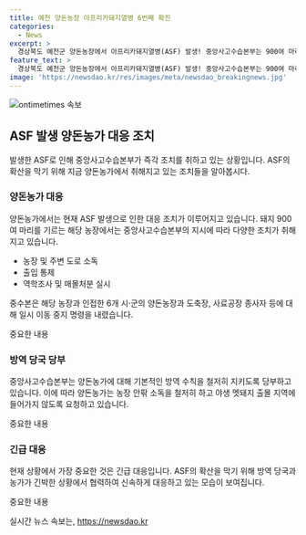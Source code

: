 ```yaml
---
title: 예천 양돈농장 아프리카돼지열병 6번째 확진
categories:
  - News
excerpt: >
  경상북도 예천군 양돈농장에서 아프리카돼지열병(ASF) 발생! 중앙사고수습본부는 900여 마리 돼지가 있는 농장에서 ASF가 발생했다고 밝혔으며, 이로써 올해 6개 농장에서 ASF 확진이 나왔다. 올바른 방역을 위해 중수본은 초동방역팀과 역학조사반을 파견하고 출입 통제, 소독, 매몰처분을 실시할 예정이며, 인접지역에 일시 이동 중지 명령을 내렸다. 또한, 양돈농가에 소독과 기본적인 방역 수칙을 철저히 지키도록 당부했다. (150자)
feature_text: >
  경상북도 예천군 양돈농장에서 아프리카돼지열병(ASF) 발생! 중앙사고수습본부는 900여 마리 돼지가 있는 농장에서 ASF가 발생했다고 밝혔으며, 이로써 올해 6개 농장에서 ASF 확진이 나왔다. 올바른 방역을 위해 중수본은 초동방역팀과 역학조사반을 파견하고 출입 통제, 소독, 매몰처분을 실시할 예정이며, 인접지역에 일시 이동 중지 명령을 내렸다. 또한, 양돈농가에 소독과 기본적인 방역 수칙을 철저히 지키도록 당부했다. (150자)
image: 'https://newsdao.kr/res/images/meta/newsdao_breakingnews.jpg'
---
```


<p><img src="https://newsdao.kr/res/images/meta/newsdao_breakingnews.jpg" alt="ontimetimes 속보" /></p>

<h2 data-ke-size="size26">ASF 발생 양돈농가 대응 조치</h2>

<p>발생한 ASF로 인해 중앙사고수습본부가 즉각 조치를 취하고 있는 상황입니다. ASF의 확산을 막기 위해 지금 양돈농가에서 취해지고 있는 조치들을 알아봅시다.</p>

<h3>양돈농가 대응</h3>

<p>양돈농가에서는 현재 ASF 발생으로 인한 대응 조치가 이루어지고 있습니다. 돼지 900여 마리를 기르는 해당 농장에서는 중앙사고수습본부의 지시에 따라 다양한 조치가 취해지고 있습니다. </p>

<ul>
  <li>농장 및 주변 도로 소독</li>
  <li>출입 통제</li>
  <li>역학조사 및 매몰처분 실시</li>
</ul>

<p>중수본은 해당 농장과 인접한 6개 시·군의 양돈농장과 도축장, 사료공장 종사자 등에 대해 일시 이동 중지 명령을 내렸습니다. </p>

<p>중요한 내용</p>

<h3>방역 당국 당부</h3>

<p>중앙사고수습본부는 양돈농가에 대해 기본적인 방역 수칙을 철저히 지키도록 당부하고 있습니다. 이에 따라 양돈농가는 농장 안팎 소독을 철저히 하고 야생 멧돼지 출몰 지역에 들어가지 않도록 요청하고 있습니다.</p>

<p>중요한 내용</p>

<h3>긴급 대응</h3>

<p>현재 상황에서 가장 중요한 것은 긴급 대응입니다. ASF의 확산을 막기 위해 방역 당국과 농가가 긴박한 상황에서 협력하여 신속하게 대응하고 있는 모습이 보여집니다.</p>

<p>중요한 내용</p>
실시간 뉴스 속보는, <a href="https://newsdao.kr" rel="dofollow">https://newsdao.kr</a>



